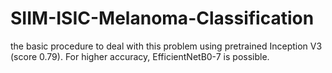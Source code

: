 # SIIM-ISIC-Melanoma-Classification
the basic procedure to deal with this problem using pretrained Inception V3 (score 0.79). For higher accuracy, EfficientNetB0-7 is possible.

